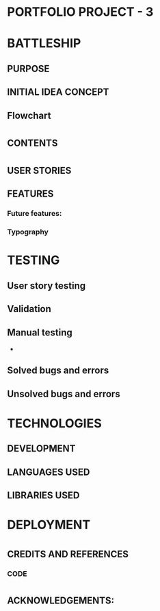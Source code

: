 # PORTFOLIO PROJECT - 3

# BATTLESHIP


## PURPOSE



## INITIAL IDEA CONCEPT



## Flowchart



#  

## CONTENTS


#

## USER STORIES



## FEATURES



### Future features:



### Typography

# 

# TESTING

## User story testing



## Validation




## Manual testing

-

## Solved bugs and errors


## Unsolved bugs and errors




#
# TECHNOLOGIES

## DEVELOPMENT




## LANGUAGES USED



## LIBRARIES USED


#
# DEPLOYMENT



#
## CREDITS AND REFERENCES



### CODE



#
## ACKNOWLEDGEMENTS:
